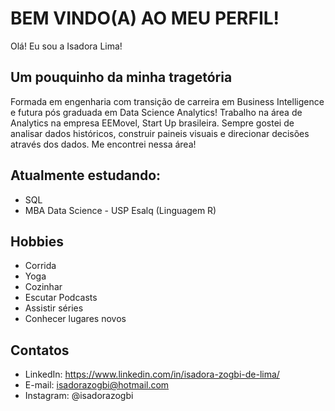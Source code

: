 # BEM VINDO(A) AO MEU PERFIL!

Olá! Eu sou a Isadora Lima!

## Um pouquinho da minha tragetória
  Formada em engenharia com transição de carreira em Business Intelligence e futura pós graduada em Data Science Analytics!
  Trabalho na área de Analytics na empresa EEMovel, Start Up brasileira.
  Sempre gostei de analisar dados históricos, construir paineis visuais e direcionar decisões através dos dados.
  Me encontrei nessa área!


## Atualmente estudando:
- SQL
- MBA Data Science - USP Esalq (Linguagem R)


## Hobbies
- Corrida
- Yoga
- Cozinhar
- Escutar Podcasts
- Assistir séries
- Conhecer lugares novos

## Contatos
- LinkedIn: https://www.linkedin.com/in/isadora-zogbi-de-lima/
- E-mail: isadorazogbi@hotmail.com
- Instagram: @isadorazogbi

